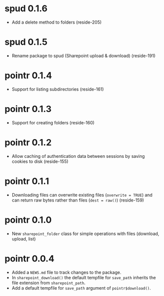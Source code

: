 # spud 0.1.6

* Add a delete method to folders (reside-205)

# spud 0.1.5

* Rename package to spud (Sharepoint upload & download) (reside-191)

# pointr 0.1.4

* Support for listing subdirectories (reside-161)

# pointr 0.1.3

* Support for creating folders (reside-160)

# pointr 0.1.2

* Allow caching of authentication data between sessions by saving cookies to disk (reside-155)

# pointr 0.1.1

* Downloading files can overwrite existing files (`overwrite = TRUE`) and can return raw bytes rather than files (`dest = raw()`) (reside-159)

# pointr 0.1.0

* New `sharepoint_folder` class for simple operations with files (download, upload, list)

# pointr 0.0.4

* Added a `NEWS.md` file to track changes to the package.
* In `sharepoint_download()` the default tempfile for `save_path` inherits the 
  file extension from `sharepoint_path`.
* Add a default tempfile for `save_path` argument of `pointr$download()`.
  
